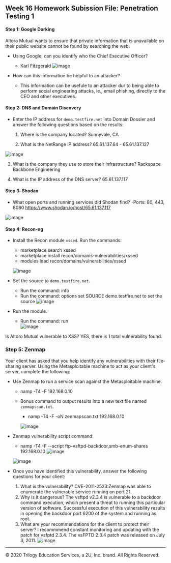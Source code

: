 ## Week 16 Homework Subission File: Penetration Testing 1

#### Step 1: Google Dorking

Altoro Mutual wants to ensure that private information that is unavailable on their public website cannot be found by searching the web. 

- Using Google, can you identify who the Chief Executive Officer?
  - Karl Fitzgerald
  ![image](https://user-images.githubusercontent.com/93744925/161839236-60d93753-db6f-4bf1-acf3-dabba6751ef7.png)

- How can this information be helpful to an attacker?
  - This information can be usefule to an attacker dur to being able to perform social engineering attacks, ie., email phishing, directly to the CEO and other executives.

#### Step 2: DNS and Domain Discovery

- Enter the IP address for `demo.testfire.net` into Domain Dossier and answer the following questions based on the results:

  1. Where is the company located? 
    Sunnyvale, CA

  2. What is the NetRange IP address? 
    65.61.137.64 - 65.61.137.127

![image](https://user-images.githubusercontent.com/93744925/161836947-c84d2689-5bca-4f45-9f85-1482064f928c.png)

  3. What is the company they use to store their infrastructure? 
  Rackspace Backbone Engineering
  
  4. What is the IP address of the DNS server? 
  65.61.137.117

#### Step 3: Shodan

  - What open ports and running services did Shodan find? 
   -Ports: 80, 443, 8080 https://www.shodan.io/host/65.61.137.117 
   
![image](https://user-images.githubusercontent.com/93744925/161837776-4d770163-e72c-40b6-8654-2b142483f771.png)

#### Step 4: Recon-ng

- Install the Recon module `xssed`. Run the commands:
     - marketplace search xssed
     - marketplace install recon/domains-vulnerabilities/xssed
     - modules load recon/domains/vulnerabilities/xssed
   
  ![image](https://user-images.githubusercontent.com/93744925/161839474-02e0da8c-0c8f-48f7-a4a2-2df5935084b5.png)

- Set the source to `demo.testfire.net`. 
  - Run the command: info
  - Run the command: options set SOURCE demo.testfire.net to set the source
![image](https://user-images.githubusercontent.com/93744925/161840132-ff09c627-c225-4db4-b2c8-d5d344b0b371.png)

- Run the module.
  - Run the command: run  
![image](https://user-images.githubusercontent.com/93744925/161840435-9f31013b-f8bf-4c84-bd19-07a2b7d64ad6.png)

Is Altoro Mutual vulnerable to XSS? YES, there is 1 total vulnerability found.

### Step 5: Zenmap

Your client has asked that you help identify any vulnerabilities with their file-sharing server. Using the Metasploitable machine to act as your client's server, complete the following:

- Use Zenmap to run a service scan against the Metasploitable machine.
  - namp -T4 -F 192.168.0.10
   
  
  - Bonus command to output results into a new text file named `zenmapscan.txt`. 
    - namp -T4 -F -oN zenmapscan.txt 192.168.0.10 

    ![image](https://user-images.githubusercontent.com/93744925/161841485-de449cd3-c308-4da3-a1e8-15dfc80bf0e8.png)

- Zenmap vulnerability script command:
  - namp -T4 -F --script ftp-vsftpd-backdoor,smb-enum-shares 192.168.0.10
  ![image](https://user-images.githubusercontent.com/93744925/161841335-d7416df0-4738-4ea3-ace9-a212518e7be9.png)

  ![image](https://user-images.githubusercontent.com/93744925/161841234-976e4381-4551-420d-bc33-859dd0607dee.png)


- Once you have identified this vulnerability, answer the following questions for your client:
  1. What is the vulnerability? CVE-2011-2523:Zenmap was able to enumerate the vulnerable service running on port 21.  
  2. Why is it dangerous? The vsftpd v2.3.4 is vulnerable to a backdoor command execution, whcih present a threat to running this particular version of software. Successful execution of this vulnerability results in opening the backdoor port 6200 of the system and running as root.
  4. What are your recommendations for the client to protect their server? I recommmend constant monitoring and updating with the patch for vsfptd 2.3.4.  The vsFPTD 2.3.4 patch was released on July 3, 2011.
  ![image](https://user-images.githubusercontent.com/93744925/161841682-11e3d049-c438-461f-8109-76c263015b2b.png)

---
© 2020 Trilogy Education Services, a 2U, Inc. brand. All Rights Reserved.  

